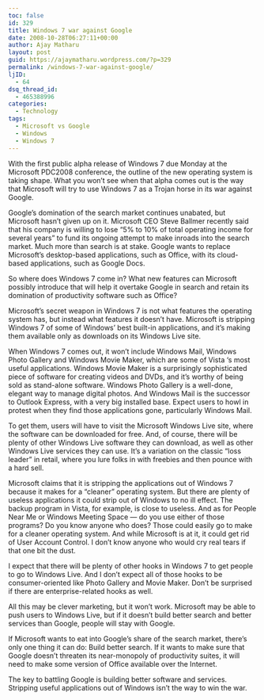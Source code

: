 ```yaml
---
toc: false
id: 329
title: Windows 7 war against Google
date: 2008-10-28T06:27:11+00:00
author: Ajay Matharu
layout: post
guid: https://ajaymatharu.wordpress.com/?p=329
permalink: /windows-7-war-against-google/
ljID:
  - 64
dsq_thread_id:
  - 465388996
categories:
  - Technology
tags:
  - Microsoft vs Google
  - Windows
  - Windows 7
---
```

With the first public alpha release of Windows 7 due Monday at the Microsoft PDC2008 conference, the outline of the new operating system is taking shape. What you won&#8217;t see when that alpha comes out is the way that Microsoft will try to use Windows 7 as a Trojan horse in its war against Google.

Google&#8217;s domination of the search market continues unabated, but Microsoft hasn&#8217;t given up on it. Microsoft CEO Steve Ballmer recently said that his company is willing to lose &#8220;5% to 10% of total operating income for several years&#8221; to fund its ongoing attempt to make inroads into the search market. Much more than search is at stake. Google wants to replace Microsoft&#8217;s desktop-based applications, such as Office, with its cloud-based applications, such as Google Docs.

So where does Windows 7 come in? What new features can Microsoft possibly introduce that will help it overtake Google in search and retain its domination of productivity software such as Office?

Microsoft&#8217;s secret weapon in Windows 7 is not what features the operating system has, but instead what features it doesn&#8217;t have. Microsoft is stripping Windows 7 of some of Windows&#8217; best built-in applications, and it&#8217;s making them available only as downloads on its Windows Live site.

When Windows 7 comes out, it won&#8217;t include Windows Mail, Windows Photo Gallery and Windows Movie Maker, which are some of Vista &#8216;s most useful applications. Windows Movie Maker is a surprisingly sophisticated piece of software for creating videos and DVDs, and it&#8217;s worthy of being sold as stand-alone software. Windows Photo Gallery is a well-done, elegant way to manage digital photos. And Windows Mail is the successor to Outlook Express, with a very big installed base. Expect users to howl in protest when they find those applications gone, particularly Windows Mail.

To get them, users will have to visit the Microsoft Windows Live site, where the software can be downloaded for free. And, of course, there will be plenty of other Windows Live software they can download, as well as other Windows Live services they can use. It&#8217;s a variation on the classic &#8220;loss leader&#8221; in retail, where you lure folks in with freebies and then pounce with a hard sell.

Microsoft claims that it is stripping the applications out of Windows 7 because it makes for a &#8220;cleaner&#8221; operating system. But there are plenty of useless applications it could strip out of Windows to no ill effect. The backup program in Vista, for example, is close to useless. And as for People Near Me or Windows Meeting Space &#8212; do you use either of those programs? Do you know anyone who does? Those could easily go to make for a cleaner operating system. And while Microsoft is at it, it could get rid of User Account Control. I don&#8217;t know anyone who would cry real tears if that one bit the dust.

I expect that there will be plenty of other hooks in Windows 7 to get people to go to Windows Live. And I don&#8217;t expect all of those hooks to be consumer-oriented like Photo Gallery and Movie Maker. Don&#8217;t be surprised if there are enterprise-related hooks as well.

All this may be clever marketing, but it won&#8217;t work. Microsoft may be able to push users to Windows Live, but if it doesn&#8217;t build better search and better services than Google, people will stay with Google.

If Microsoft wants to eat into Google&#8217;s share of the search market, there&#8217;s only one thing it can do: Build better search. If it wants to make sure that Google doesn&#8217;t threaten its near-monopoly of productivity suites, it will need to make some version of Office available over the Internet.

The key to battling Google is building better software and services. Stripping useful applications out of Windows isn&#8217;t the way to win the war.

